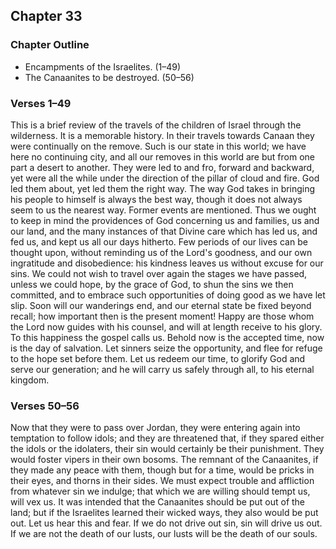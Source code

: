 ## Chapter 33

### Chapter Outline

- Encampments of the Israelites. (1–49)
- The Canaanites to be destroyed. (50–56)

### Verses 1–49

This is a brief review of the travels of the children of Israel through the wilderness. It is a memorable history. In their travels towards Canaan they were continually on the remove. Such is our state in this world; we have here no continuing city, and all our removes in this world are but from one part a desert to another. They were led to and fro, forward and backward, yet were all the while under the direction of the pillar of cloud and fire. God led them about, yet led them the right way. The way God takes in bringing his people to himself is always the best way, though it does not always seem to us the nearest way. Former events are mentioned. Thus we ought to keep in mind the providences of God concerning us and families, us and our land, and the many instances of that Divine care which has led us, and fed us, and kept us all our days hitherto. Few periods of our lives can be thought upon, without reminding us of the Lord's goodness, and our own ingratitude and disobedience: his kindness leaves us without excuse for our sins. We could not wish to travel over again the stages we have passed, unless we could hope, by the grace of God, to shun the sins we then committed, and to embrace such opportunities of doing good as we have let slip. Soon will our wanderings end, and our eternal state be fixed beyond recall; how important then is the present moment! Happy are those whom the Lord now guides with his counsel, and will at length receive to his glory. To this happiness the gospel calls us. Behold now is the accepted time, now is the day of salvation. Let sinners seize the opportunity, and flee for refuge to the hope set before them. Let us redeem our time, to glorify God and serve our generation; and he will carry us safely through all, to his eternal kingdom.

### Verses 50–56

Now that they were to pass over Jordan, they were entering again into temptation to follow idols; and they are threatened that, if they spared either the idols or the idolaters, their sin would certainly be their punishment. They would foster vipers in their own bosoms. The remnant of the Canaanites, if they made any peace with them, though but for a time, would be pricks in their eyes, and thorns in their sides. We must expect trouble and affliction from whatever sin we indulge; that which we are willing should tempt us, will vex us. It was intended that the Canaanites should be put out of the land; but if the Israelites learned their wicked ways, they also would be put out. Let us hear this and fear. If we do not drive out sin, sin will drive us out. If we are not the death of our lusts, our lusts will be the death of our souls.

